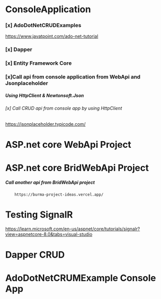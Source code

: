 # ConsoleApplication 
  ### [x] AdoDotNetCRUDExamples
  https://www.javatpoint.com/ado-net-tutorial

  ### [x] Dapper

  ### [x] Entity Framework Core

  ### [x]Call api from console application from WebApi and Jsonplaceholder
  ##### Using HttpClient & Newtonsoft.Json
  ###### [x] Call CRUD api from console app by using HttpClient

  https://jsonplaceholder.typicode.com/

# ASP.net core WebApi Project
	
# ASP.net core BridWebApi Project
 ##### Call another api from BridWebApi project
		https://burma-project-ideas.vercel.app/

# Testing SignalR
https://learn.microsoft.com/en-us/aspnet/core/tutorials/signalr?view=aspnetcore-8.0&tabs=visual-studio

# Dapper CRUD

# AdoDotNetCRUMExample Console App






